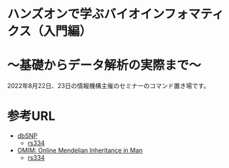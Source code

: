 # ハンズオンで学ぶバイオインフォマティクス（入門編）
# ～基礎からデータ解析の実際まで～

2022年8月22日、23日の情報機構主催のセミナーのコマンド置き場です。

# 参考URL
- [dbSNP](https://www.ncbi.nlm.nih.gov/SNP/)
  - [rs334](https://www.ncbi.nlm.nih.gov/snp/rs334)
- [OMIM: Online Mendelian Inheritance in Man](http://omim.org/)
  - [rs334](https://omim.org/entry/141900?search=rs334&highlight=rs334)
